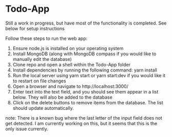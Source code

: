 # Todo-App
Still a work in progress, but have most of the functionality is completed. See below for setup instructions


Follow these steps to run the web app:

1. Ensure node.js is installed on your operating system
2. Install MongoDB (along with MongoDB compass if you would like to manually edit the database)
4. Clone repo and open a shell within the Todo-App folder
5. Install dependencies by running the following command: yarn install
6. Run the local server using yarn start or yarn start:dev if you would like it to restart on file changes
7. Open a browser and navigate to http://localhost:3000/
8. Enter text into the text field, and you should see them appear in a list below. They will also be added to the database
9. Click on the delete buttons to remove items from the database. The list should update automatically.



note: There is a known bug where the last letter of the input field does not get detected. I am currently working on this, but it seems that this is the only issue currently.
